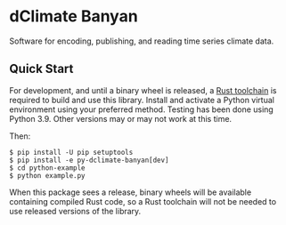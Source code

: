 # dClimate Banyan

Software for encoding, publishing, and reading time series climate data.

## Quick Start

For development, and until a binary wheel is released, a [Rust
toolchain](https://www.rust-lang.org/tools/install) is required to build and use
this library. Install and activate a Python virtual environment using your
preferred method. Testing has been done using Python 3.9. Other versions may or
may not work at this time.

Then:

    $ pip install -U pip setuptools
    $ pip install -e py-dclimate-banyan[dev]
    $ cd python-example
    $ python example.py

When this package sees a release, binary wheels will be available containing
compiled Rust code, so a Rust toolchain will not be needed to use released
versions of the library.

